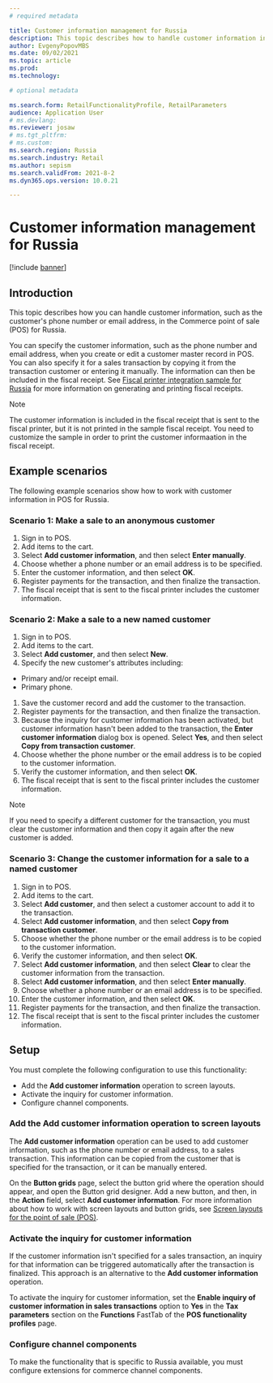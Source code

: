 ```yaml
---
# required metadata

title: Customer information management for Russia
description: This topic describes how to handle customer information in POS for Russia.
author: EvgenyPopovMBS
ms.date: 09/02/2021
ms.topic: article
ms.prod:
ms.technology:

# optional metadata

ms.search.form: RetailFunctionalityProfile, RetailParameters
audience: Application User
# ms.devlang:
ms.reviewer: josaw
# ms.tgt_pltfrm:
# ms.custom:
ms.search.region: Russia
ms.search.industry: Retail
ms.author: sepism
ms.search.validFrom: 2021-8-2
ms.dyn365.ops.version: 10.0.21

---
```

# Customer information management for Russia

[!include [banner](../includes/banner.md)]

## Introduction

This topic describes how you can handle customer information, such as the customer's phone number or email address, in the Commerce point of sale (POS) for Russia.

You can specify the customer information, such as the phone number and email address, when you create or edit a customer master record in POS. You can also specify it for a sales transaction by copying it from the transaction customer or entering it manually. The information can then be included in the fiscal receipt. See [Fiscal printer integration sample for Russia](rus-fpi-sample.md) for more information on generating and printing fiscal receipts.

> [!NOTE]
> The customer information is included in the fiscal receipt that is sent to the fiscal printer, but it is not printed in the sample fiscal receipt. You need to customize the sample in order to print the customer informaation in the fiscal receipt.

## Example scenarios

The following example scenarios show how to work with customer information in POS for Russia.

### Scenario 1: Make a sale to an anonymous customer

1. Sign in to POS.
1. Add items to the cart.
1. Select **Add customer information**, and then select **Enter manually**.
1. Choose whether a phone number or an email address is to be specified.
1. Enter the customer information, and then select **OK**.
1. Register payments for the transaction, and then finalize the transaction.
1. The fiscal receipt that is sent to the fiscal printer includes the customer information.

### Scenario 2: Make a sale to a new named customer

1. Sign in to POS.
1. Add items to the cart.
1. Select **Add customer**, and then select **New**.
1. Specify the new customer's attributes including:

  - Primary and/or receipt email.
  - Primary phone.

1. Save the customer record and add the customer to the transaction.
1. Register payments for the transaction, and then finalize the transaction.
1. Because the inquiry for customer information has been activated, but customer information hasn't been added to the transaction, the **Enter customer information** dialog box is opened. Select **Yes**, and then select **Copy from transaction customer**.
1. Choose whether the phone number or the email address is to be copied to the customer information.
1. Verify the customer information, and then select **OK**.
1. The fiscal receipt that is sent to the fiscal printer includes the customer information.

> [!NOTE]
> If you need to specify a different customer for the transaction, you must clear the customer information and then copy it again after the new customer is added.

### Scenario 3: Change the customer information for a sale to a named customer

1. Sign in to POS.
1. Add items to the cart.
1. Select **Add customer**, and then select a customer account to add it to the transaction.
1. Select **Add customer information**, and then select **Copy from transaction customer**.
1. Choose whether the phone number or the email address is to be copied to the customer information.
1. Verify the customer information, and then select **OK**.
1. Select **Add customer information**, and then select **Clear** to clear the customer information from the transaction.
1. Select **Add customer information**, and then select **Enter manually**.
1. Choose whether a phone number or an email address is to be specified.
1. Enter the customer information, and then select **OK**.
1. Register payments for the transaction, and then finalize the transaction.
1. The fiscal receipt that is sent to the fiscal printer includes the customer information.

## Setup

You must complete the following configuration to use this functionality:

- Add the **Add customer information** operation to screen layouts.
- Activate the inquiry for customer information.
- Configure channel components.

### Add the Add customer information operation to screen layouts

The **Add customer information** operation can be used to add customer information, such as the phone number or email address, to a sales transaction. This information can be copied from the customer that is specified for the transaction, or it can be manually entered.

On the **Button grids** page, select the button grid where the operation should appear, and open the Button grid designer. Add a new button, and then, in the **Action** field, select **Add customer information**. For more information about how to work with screen layouts and button grids, see [Screen layouts for the point of sale (POS)](../pos-screen-layouts.md).

### Activate the inquiry for customer information

If the customer information isn't specified for a sales transaction, an inquiry for that information can be triggered automatically after the transaction is finalized. This approach is an alternative to the **Add customer information** operation.

To activate the inquiry for customer information, set the **Enable inquiry of customer information in sales transactions** option to **Yes** in the **Tax parameters** section on the **Functions** FastTab of the **POS functionality profiles** page.

### Configure channel components

To make the functionality that is specific to Russia available, you must configure extensions for commerce channel components.
